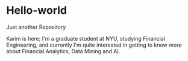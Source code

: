 Hello-world
===========

Just another Repository

Karim is here; I'm a graduate student at NYU, studying Financial Engineering, and currently I'm quite interested in 
getting to know more about Financial Analytics, Data Mining and AI.
